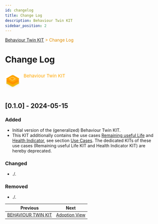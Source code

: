 ```yaml
---
id: changelog
title: Change Log
description: Behaviour Twin KIT
sidebar_position: 2
---
```


<!-- DEACTIVATED FOR DOCUSAURUS FROM HERE -->

<span style="font-size:14px;color:rgb(222,140,0);">[Behaviour Twin KIT](./overview.md) > Change Log</span>

# Change Log

<!-- DEACTIVATED FOR DOCUSAURUS TO HERE -->

<!-- VARIANT FOR DOCUSAURUS FROM HERE

<div style={{display:'block'}}>
  <div style={{display:'inline-block', verticalAlign:'top'}}>

![Behaviour Twin KIT banner](../../../static/img/kit-icons/behaviour-twin-kit-icon-mini.png)

  </div>
  <div style={{display:'inline-block', fontSize:17, color:'rgb(255,166,1)', marginLeft:7, verticalAlign:'top', paddingTop:6}}>
Behaviour Twin KIT
  </div>
</div>

VARIANT FOR DOCUSAURUS TO HERE -->

<!-- DEACTIVATED FOR DOCUSAURUS FROM HERE -->

<div style="display:block;">
  <div style="display:inline-block;vertical-align:top;">

![Behaviour Twin KIT banner](../../../static/img/kit-icons/behaviour-twin-kit-icon-mini.png)

  </div>
  <div style="display:inline-block;font-size:15px;color:rgb(255,166,1);margin-left:7px;vertical-align:top;padding-top:8px;">
Behaviour Twin KIT
  </div>
</div>

<!-- DEACTIVATED FOR DOCUSAURUS TO HERE -->

<!-- END OF HEADER -->

## [0.1.0] - 2024-05-15

### Added

- Initial version of the (generalized) Behaviour Twin KIT.
- This KIT additionally contains the use cases [Remaining useful Life](use-cases/rul/overview.md)
  and [Health Indicator](use-cases/hi/overview.md), see section [Use Cases](use-cases/overview.md).
  The dedicated KITs of these use cases (Remaining useful Life KIT and Health Indicator KIT)
  are hereby deprecated.

### Changed

- ./.

### Removed

- ./.

<!-- START OF FOOTER -->

<!-- DEACTIVATED FOR DOCUSAURUS FROM HERE -->

| Previous | Next |
| -------- | ---- |
| [BEHAVIOUR TWIN KIT](./overview.md) | [Adoption View](adoption-view/overview.md) |

<!-- DEACTIVATED FOR DOCUSAURUS TO HERE -->
